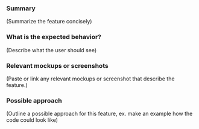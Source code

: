 <!---
Please read this!

1. Before opening a new issue, make sure to search for keywords in the issues
filtered by the "bug" label and verify the issue you're about to submit isn't a duplicate.

2. Make sure you're including the name of the affected component if applicable.

--->

### Summary

(Summarize the feature concisely)

### What is the expected behavior?

(Describe what the user should see)

### Relevant mockups or screenshots

(Paste or link any relevant mockups or screenshot that describe the feature.)

### Possible approach

(Outline a possible approach for this feature, ex. make an example how the code could look like)
